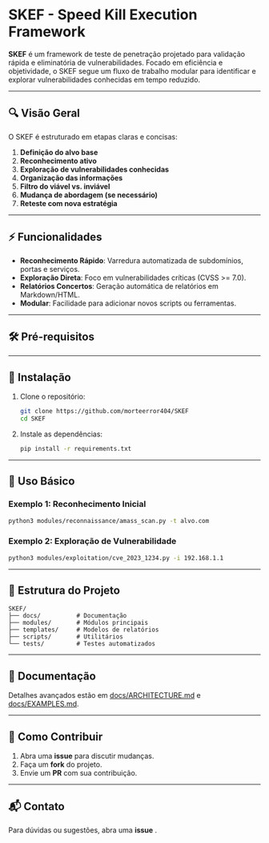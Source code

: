 # SKEF - Speed Kill Execution Framework

**SKEF** é um framework de teste de penetração projetado para validação rápida e eliminatória de vulnerabilidades. Focado em eficiência e objetividade, o SKEF segue um fluxo de trabalho modular para identificar e explorar vulnerabilidades conhecidas em tempo reduzido.

---

## 🔍 Visão Geral

O SKEF é estruturado em etapas claras e concisas:

1. **Definição do alvo base**
2. **Reconhecimento ativo**
3. **Exploração de vulnerabilidades conhecidas**
4. **Organização das informações**
5. **Filtro do viável vs. inviável**
6. **Mudança de abordagem (se necessário)**
7. **Reteste com nova estratégia**

---

## ⚡ Funcionalidades
- **Reconhecimento Rápido**: Varredura automatizada de subdomínios, portas e serviços.
- **Exploração Direta**: Foco em vulnerabilidades críticas (CVSS >= 7.0).
- **Relatórios Concertos**: Geração automática de relatórios em Markdown/HTML.
- **Modular**: Facilidade para adicionar novos scripts ou ferramentas.

---

## 🛠️ Pré-requisitos


---

## 🚀 Instalação
1. Clone o repositório:
   ```bash
   git clone https://github.com/morteerror404/SKEF
   cd SKEF
   ```
2. Instale as dependências:
   ```bash
   pip install -r requirements.txt
   ```

---

## 🏁 Uso Básico
### Exemplo 1: Reconhecimento Inicial
```bash
python3 modules/reconnaissance/amass_scan.py -t alvo.com
```

### Exemplo 2: Exploração de Vulnerabilidade
```bash
python3 modules/exploitation/cve_2023_1234.py -i 192.168.1.1
```

---

## 📂 Estrutura do Projeto
```
SKEF/
├── docs/          # Documentação
├── modules/       # Módulos principais
├── templates/     # Modelos de relatórios
├── scripts/       # Utilitários
└── tests/         # Testes automatizados
```

---

## 📄 Documentação
Detalhes avançados estão em [docs/ARCHITECTURE.md](docs/ARCHITECTURE.md) e [docs/EXAMPLES.md](docs/EXAMPLES.md).

---

## 🤝 Como Contribuir
1. Abra uma **issue** para discutir mudanças.
2. Faça um **fork** do projeto.
3. Envie um **PR** com sua contribuição.

---

## 📬 Contato
Para dúvidas ou sugestões, abra uma **issue** .